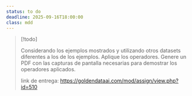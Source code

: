 ```yaml
---
status: to do
deadline: 2025-09-16T18:00:00
class: mdd
---
```

> [!todo]
> 
> Considerando los ejemplos mostrados y utilizando otros datasets diferentes a los de los ejemplos. Aplique los operadores. Genere un PDF con las capturas de pantalla necesarias para demostrar los operadores aplicados.
> 
> link de entrega: https://goldendataai.com/mod/assign/view.php?id=510

